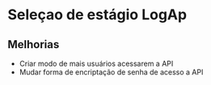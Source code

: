 # Seleçao de estágio LogAp


## Melhorias
* Criar modo de mais usuários acessarem a API
* Mudar forma de encriptação de senha de acesso a API
